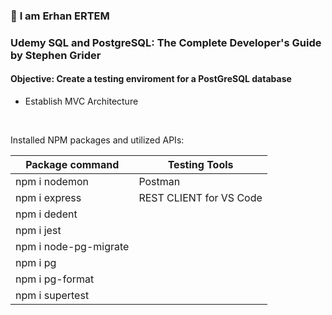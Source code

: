 ### 👋 **I am Erhan ERTEM**

### Udemy SQL and PostgreSQL: The Complete Developer's Guide by Stephen Grider

#### **Objective:** Create a testing enviroment for a PostGreSQL database

- Establish MVC Architecture

&emsp;

<summary>Installed NPM packages and utilized APIs:</summary>

| Package command       | Testing Tools           |
| --------------------- | ----------------------- |
| npm i nodemon         | Postman                 |
| npm i express         | REST CLIENT for VS Code |
| npm i dedent          |
| npm i jest            |
| npm i node-pg-migrate |
| npm i pg              |
| npm i pg-format       |
| npm i supertest       |

</details>

&emsp;
